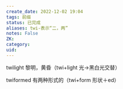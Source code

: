 ```yaml
---
create_date: 2022-12-02 19:04
tags: 前缀
status: 已完成 
aliases: twi-表示“二，两”
notes: False
ZK: 
category: 
uid: 
---
```


twilight 黎明，黄昏（twi+light 光→黑白光交替）

twiformed 有两种形式的（twi+form 形状＋ed）
